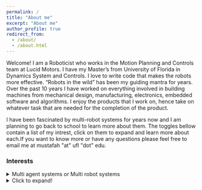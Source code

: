 ```yaml
---
permalink: /
title: "About me"
excerpt: "About me"
author_profile: true
redirect_from: 
  - /about/
  - /about.html
---
```

Welcome! I am a Roboticist who works in the Motion Planning and Controls team at Lucid Motors. I have my Master’s from University of Florida in Dynamics System and Controls. I love to write code that makes the robots more effective. “Robots in the wild” has been my guiding mantra for years. Over the past 10 years I have worked on everything involved in building machines from mechanical design, manufacturing, electronics, embedded software and algorithms. I enjoy the products that I work on, hence take on whatever task that are needed for the completion of the product.

I have been fascinated by multi-robot systems for years now and I am planning to go back to school to learn more about them. The toggles bellow contain a list of my intrest, click on them to expand and learn more about each.If you want to know more or have any questions please feel free to email me at mustafah "at" ufl "dot" edu.

### Interests
<details>
  <summary>Multi agent systems or Multi robot systems</summary>
<h4>TL;DR</h4>
I am interested in the idea of making multi robot team more efficient and reliable than their single agent counterparts. This involves the study of multi robot path planning, dynamic task assignment, interaction with other agent and humans. My plan is to contribute to these subfields in graduate school and in my career beyond that.


#### Why I choose multi agent systems?
I realized that organic farming is bad for the environment. According to a study published in Nature, organic farms have 15-20% lower yield which leads to more land use and causes deforestation. On the other hand, non-organic farming's excessive use of chemicals causes environmental damage. One way to tackle this problem is to deliver pesticides and fertilizers more precisely, thus reducing their environmental impact. This idea, and my love for Unmanned Aerial Vehicles (UAVs), led me to imagine a future where drones monitor fields, and a team of ground robots mitigate the problem. As I explored this idea more, I realized that naive scheduling and static planning would not work for such an application. Questions of, what happens if one of the robots breaks down? How do we navigate safely amongst humans? And lastly, how do we make robots behave like robust human teams? kept creeping up. 
While exploring these questions I got introduced to the field of multi agent system. Since then, I have realized that answering the above question would not only help agricultural robot teams but many other applications such as wildfire management, disaster response etc. Thus, I have chosen to pursue graduate studies in this topic. It will allow me to gain expertise to make multi agent systems a reality in consumer hands.


</details>

<details>
  <summary>Click to expand!</summary>
  
  ## Heading
  1. A numbered
  2. list
     * With some
     * Sub bullets
</details>
<!-- Global site tag (gtag.js) - Google Analytics -->
<script async src="https://www.googletagmanager.com/gtag/js?id=G-6PK7XEEYJ2"></script>
<script>
  window.dataLayer = window.dataLayer || [];
  function gtag(){dataLayer.push(arguments);}
  gtag('js', new Date());

  gtag('config', 'G-6PK7XEEYJ2');
</script>